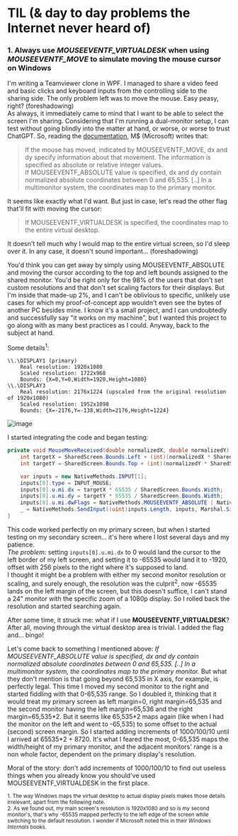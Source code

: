 # TIL (& day to day problems the Internet never heard of)

### 1. Always use *MOUSEEVENTF_VIRTUALDESK* when using *MOUSEEVENTF_MOVE* to simulate moving the mouse cursor on Windows

I'm writing a Teamviewer clone in WPF. I managed to share a video feed and basic clicks and keyboard inputs from the controlling side to the sharing side. The only problem left was to move the mouse. Easy peasy, right? (foreshadowing)\
As always, it immediately came to mind that I want to be able to select the screen I'm sharing. Considering that I'm running a dual-monitor setup, I can test without going blindly into the matter at hand, or worse, or worse to trust ChatGPT. So, reading the [documentation](https://learn.microsoft.com/en-gb/windows/win32/api/winuser/ns-winuser-mouseinput), M$ (Microsoft) writes that:
>If the mouse has moved, indicated by MOUSEEVENTF_MOVE, dx and dy specify information about that movement. The information is specified as absolute or relative integer values.\
>If MOUSEEVENTF_ABSOLUTE value is specified, dx and dy contain normalized absolute coordinates between 0 and 65,535. [..] In a multimonitor system, the coordinates map to the primary monitor.

It seems like exactly what I'd want. But just in case, let's read the other flag that'll fit with moving the cursor:
> If MOUSEEVENTF_VIRTUALDESK is specified, the coordinates map to the entire virtual desktop.

It doesn't tell much why I would map to the entire virtual screen, so I'd sleep over it. In any case, it doesn't sound important... (foreshadowing)

You'd think you can get away by simply using MOUSEEVENTF_ABSOLUTE and moving the cursor according to the top and left bounds assigned to the shared monitor. You'd be right only for the 98% of the users that don't set custom resolutions and that don't set scaling factors for their displays. But I'm inside that made-up 2%, and I can't be oblivious to specific, unlikely use cases for which my proof-of-concept app wouldn't even see the bytes of another PC besides mine. I know it's a small project, and I can undoubtedly and successfully say "it works on my machine", but I wanted this project to go along with as many best practices as I could. Anyway, back to the subject at hand.

Some details<sup>1</sup>:
```
\\.\DISPLAY1 (primary)
	Real resolution: 1920x1080
	Scaled resolution: 1722x968
	Bounds: {X=0,Y=0,Width=1920,Height=1080}
\\.\DISPLAY3
	Real resolution: 2176x1224 (upscaled from the original resolution of 1920x1080)
	Scaled resolution: 1952x1098
	Bounds: {X=-2176,Y=-138,Width=2176,Height=1224}
```
![image](https://github.com/user-attachments/assets/9a6a634d-9b5b-4127-bcb7-86c3921c2a7d)


I started integrating the code and began testing:
```c#
private void MouseMoveReceived(double normalizedX, double normalizedY) {
	int targetX = SharedScreen.Bounds.Left + (int)(normalizedX * SharedScreen.Bounds.Width);
	int targetY = SharedScreen.Bounds.Top + (int)(normalizedY * SharedScreen.Bounds.Height);

	var inputs = new NativeMethods.INPUT[1];
	inputs[0].type = INPUT_MOUSE;
	inputs[0].u.mi.dx = targetX * 65535 / SharedScreen.Bounds.Width;
	inputs[0].u.mi.dy = targetY * 65535 / SharedScreen.Bounds.Width;
	inputs[0].u.mi.dwFlags = NativeMethods.MOUSEEVENTF_ABSOLUTE | NativeMethods.MOUSEEVENTF_MOVE;
	_ = NativeMethods.SendInput((uint)inputs.Length, inputs, Marshal.SizeOf(typeof(NativeMethods.INPUT)));
}
```
This code worked perfectly on my primary screen, but when I started testing on my secondary screen... it's here where I lost several days and my patience.\
_The problem_: setting `inputs[0].u.mi.dx` to 0 would land the cursor to the left border of my left screen, and setting it to -65535 would land it to -1920, offset with 256 pixels to the right where it's supposed to land.\
I thought it might be a problem with either my second monitor resolution or scaling, and surely enough, the resolution was the culprit<sup>2</sup>, now -65535 lands on the left margin of the screen, but this doesn't suffice, I can't stand a 24" monitor with the specific zoom of a 1080p display. So I rolled back the resolution and started searching again.

After some time, it struck me: what if I use **MOUSEEVENTF_VIRTUALDESK**? After all, moving through the virtual desktop area is trivial. I added the flag and... bingo!


Let's come back to something I mentioned above: *If MOUSEEVENTF_ABSOLUTE value is specified, dx and dy contain normalized absolute coordinates between 0 and 65,535. [..] In a multimonitor system, the coordinates map to the primary monitor.* But what they don't mention is that going beyond 65,535 in X axis, for example, is perfectly legal. This time I moved my second monitor to the right and started fiddling with that 0-65,535 range. So I doubled it, thinking that it would treat my primary screen as left margin=0, right margin=65,535 and the second monitor having the left margin=65,536 and the right margin=65,535\*2. But it seems like 65,535\*2 maps again (like when I had the monitor on the left and went to -65,535) to some offset to the actual (second) screen margin. So I started adding increments of 1000/100/10 until I arrived at 65535\*2 + 8720. It's what I feared the most, 0-65,535 maps the width/height of my primary monitor, and the adjacent monitors' range is a non whole factor, dependent on the primary display's resolution.

Moral of the story: don't add increments of 1000/100/10 to find out useless things when you already know you should've used MOUSEEVENTF_VIRTUALDESK in the first place.


<sub>1. The way Windows maps the virtual desktop to actual display pixels makes those details irrelevant, apart from the following note.</sub>\
<sub>2. As we found out, my main screen's resolution is 1920x1080 and so is my second monitor's, that's why -65535 mapped perfectly to the left edge of the screen while switching to the default resolution. I wonder if Microsoft noted this in their _Windows Internals_ books.</sub> 
